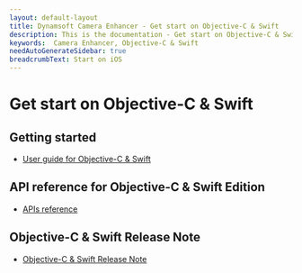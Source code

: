 ```yaml
---
layout: default-layout
title: Dynamsoft Camera Enhancer - Get start on Objective-C & Swift
description: This is the documentation - Get start on Objective-C & Swift page of Dynamsoft Camera Enhancer.
keywords:  Camera Enhancer, Objective-C & Swift
needAutoGenerateSidebar: true
breadcrumbText: Start on iOS
---
```


# Get start on Objective-C & Swift

## Getting started

- [User guide for Objective-C & Swift]({{site.ios-guide}}guide.html)

## API reference for Objective-C & Swift Edition

- [APIs reference]({{site.ios}}api-reference.html)

## Objective-C & Swift Release Note

- [Objective-C & Swift Release Note]({{site.ios-release-note}})
